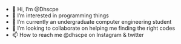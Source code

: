 - 👋 Hi, I’m @Dhscpe
- 👀 I’m interested in programming things
- 🌱 I’m currently an undergraduate computer engineering student
- 💞️ I’m looking to collaborate on helping me finding the right codes 
- 📫 How to reach me @dhscpe on Instagram & twitter
